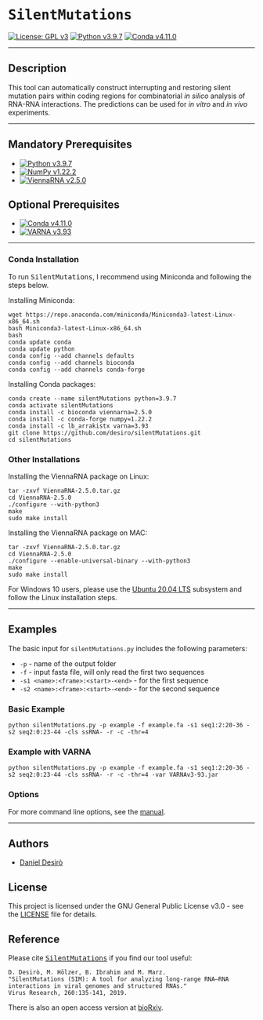 
# <samp>SilentMutations</samp>
[![License: GPL v3](https://img.shields.io/badge/License-GPL_v3-bd0000.svg)](https://www.gnu.org/licenses/gpl-3.0)
[![Python v3.9.7](https://img.shields.io/badge/Language-Python_v3-75a8d3.svg)](https://www.python.org/)
[![Conda v4.11.0](https://img.shields.io/badge/Uses-Conda-43b02a.svg)](https://docs.conda.io/en/latest/miniconda.html)

***

## Description

This tool can automatically construct interrupting and restoring silent mutation pairs within coding regions for combinatorial *in silico* analysis of RNA-RNA interactions. The predictions can be used for *in vitro* and *in vivo* experiments.

***

## Mandatory Prerequisites

* [![Python v3.9.7](https://img.shields.io/badge/Python_v3.9.7-75a8d3.svg)](https://www.python.org/downloads/release/python-397/)
* [![NumPy v1.22.2](https://img.shields.io/badge/NumPy_v1.22.2-013243.svg)](http://www.numpy.org/)
* [![ViennaRNA v2.5.0](https://img.shields.io/badge/ViennaRNA_v2.5.0-006795.svg)](https://www.tbi.univie.ac.at/RNA/)

## Optional Prerequisites

* [![Conda v4.11.0](https://img.shields.io/badge/Conda_v4.11.0-43b02a.svg)](https://docs.conda.io/en/latest/miniconda.html)
* [![VARNA v3.93](https://img.shields.io/badge/VARNA_v3.93-ffba27.svg)](http://varna.lri.fr/)

***

### Conda Installation

To run <samp>SilentMutations</samp>, I recommend using Miniconda and following the steps below.

Installing Miniconda:
```
wget https://repo.anaconda.com/miniconda/Miniconda3-latest-Linux-x86_64.sh
bash Miniconda3-latest-Linux-x86_64.sh
bash
conda update conda
conda update python
conda config --add channels defaults
conda config --add channels bioconda
conda config --add channels conda-forge
```

Installing Conda packages:
```
conda create --name silentMutations python=3.9.7
conda activate silentMutations
conda install -c bioconda viennarna=2.5.0
conda install -c conda-forge numpy=1.22.2
conda install -c lb_arrakistx varna=3.93
git clone https://github.com/desiro/silentMutations.git
cd silentMutations
```

### Other Installations

Installing the ViennaRNA package on Linux:
```
tar -zxvf ViennaRNA-2.5.0.tar.gz
cd ViennaRNA-2.5.0
./configure --with-python3
make
sudo make install
```

Installing the ViennaRNA package on MAC:
```
tar -zxvf ViennaRNA-2.5.0.tar.gz
cd ViennaRNA-2.5.0
./configure --enable-universal-binary --with-python3
make
sudo make install
```

For Windows 10 users, please use the [Ubuntu 20.04 LTS](https://www.microsoft.com/en-us/p/ubuntu-2004-lts/9n6svws3rx71?cid=msft_web_chart) subsystem and follow the Linux installation steps. 

***

## Examples

The basic input for ```silentMutations.py``` includes the following parameters:
* ```-p``` - name of the output folder
* ```-f``` - input fasta file, will only read the first two sequences
* ```-s1 <name>:<frame>:<start>-<end>``` - for the first sequence
* ```-s2 <name>:<frame>:<start>-<end>``` - for the second sequence
  
### Basic Example
```
python silentMutations.py -p example -f example.fa -s1 seq1:2:20-36 -s2 seq2:0:23-44 -cls ssRNA- -r -c -thr=4
```

### Example with VARNA
```
python silentMutations.py -p example -f example.fa -s1 seq1:2:20-36 -s2 seq2:0:23-44 -cls ssRNA- -r -c -thr=4 -var VARNAv3-93.jar
```

### Options

For more command line options, see the [manual](https://github.com/desiro/silentMutations/blob/master/manual.md).

***

## Authors

* [Daniel Desirò](https://github.com/desiro)

## License

This project is licensed under the GNU General Public License v3.0 - see the [LICENSE](LICENSE) file for details.

## Reference

Please cite [<samp>SilentMutations</samp>](https://www.sciencedirect.com/science/article/pii/S016817021830577X) if you find our tool useful:
```
D. Desirò, M. Hölzer, B. Ibrahim and M. Marz.
"SilentMutations (SIM): A tool for analyzing long-range RNA–RNA interactions in viral genomes and structured RNAs."
Virus Research, 260:135-141, 2019.
```

There is also an open access version at [bioRxiv](https://doi.org/10.1101/424002).
